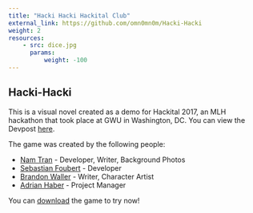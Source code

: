 ```yaml
---
title: "Hacki Hacki Hackital Club"
external_link: https://github.com/omn0mn0m/Hacki-Hacki
weight: 2 
resources:
    - src: dice.jpg
      params:
          weight: -100
---
```


## Hacki-Hacki
This is a visual novel created as a demo for Hackital 2017, an MLH hackathon that took place at GWU in Washington, DC. You can view the Devpost [here](https://devpost.com/software/hacki-hacki-hackital-club).

The game was created by the following people:
- [Nam Tran](https://omn0mn0m.github.io) - Developer, Writer, Background Photos
- [Sebastian Foubert](https://github.com/sebastian2696) - Developer
- [Brandon Waller](https://github.com/bwall72) - Writer, Character Artist
- [Adrian Haber](https://github.com/Adrian-Haber) - Project Manager

You can [download](https://github.com/omn0mn0m/Hacki-Hacki/releases) the game to try now!
